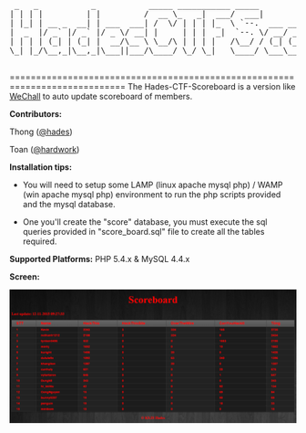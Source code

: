 <pre>
 _   _           _           _____ ___________ _____                    _                         _ 
| | | |         | |         /  __ \_   _|  ___/  ___|                  | |                       | |
| |_| | __ _  __| | ___  ___| /  \/ | | | |_  \ `--.  ___ ___  _ __ ___| |__   ___   __ _ _ __ __| |
|  _  |/ _` |/ _` |/ _ \/ __| |     | | |  _|  `--. \/ __/ _ \| '__/ _ \ '_ \ / _ \ / _` | '__/ _` |
| | | | (_| | (_| |  __/\__ \ \__/\ | | | |   /\__/ / (_| (_) | | |  __/ |_) | (_) | (_| | | | (_| |
\_| |_/\__,_|\__,_|\___||___/\____/ \_/ \_|   \____/ \___\___/|_|  \___|_.__/ \___/ \__,_|_|  \__,_|
                                     </pre>
============================================================================
The Hades-CTF-Scoreboard is a version like [WeChall](https://www.wechall.net/) to auto update scoreboard of members.

__Contributors:__ 

Thong ([@hades](https://www.facebook.com/57b5536fe3f256bb7ce318d48df528ff))

Toan ([@hardwork](https://github.com/toan-ksis)) 

__Installation tips:__ 

* You will need to setup some LAMP (linux apache mysql php) / WAMP (win apache mysql php) environment to run the php scripts provided and the mysql database.

* One you'll create the "score" database, you must execute the sql queries provided in "score_board.sql" file to create all the tables required.

__Supported Platforms:__ PHP 5.4.x & MySQL 4.4.x

__Screen:__ 

![1](img/1.png)
